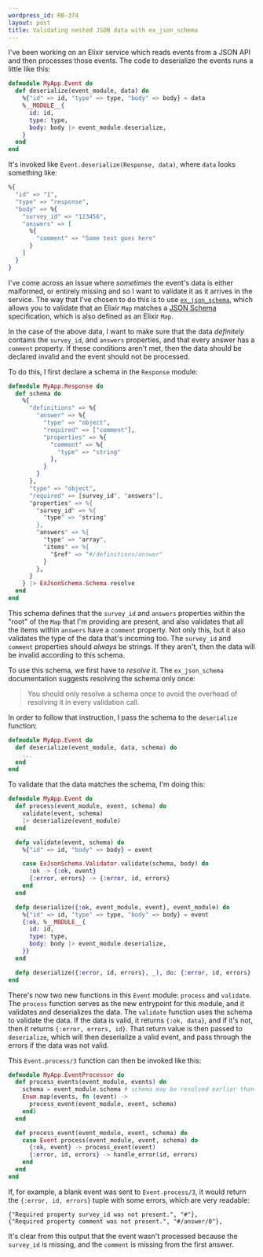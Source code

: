 ```yaml
---
wordpress_id: RB-374
layout: post
title: Validating nested JSON data with ex_json_schema
---
```




I've been working on an Elixir service which reads events from a JSON API and then processes those events. The code to deserialize the events runs a little like this:

```elixir
defmodule MyApp.Event do
  def deserialize(event_module, data) do
    %{"id" => id, "type" => type, "body" => body} = data
    %__MODULE__{
      id: id,
      type: type,
      body: body |> event_module.deserialize,
    }
  end
end
```

It's invoked like `Event.deserialize(Response, data)`, where `data` looks something like:

```elixir
%{
  "id" => "1",
  "type" => "response",
  "body" => %{
    "survey_id" => "123456",
    "answers" => [
      %{
        "comment" => "Some text goes here"
      }
    ]
  }
}
```

I've come across an issue where _sometimes_ the event's data is either malformed, or entirely missing and so I want to validate it as it arrives in the service. The way that I've chosen to do this is to use [`ex_json_schema`](https://github.com/jonasschmidt/ex_json_schema), which allows you to validate that an Elixir `Map`  matches a [JSON Schema](http://json-schema.org/) specification, which is also defined as an Elixir `Map`.

In the case of the above data, I want to make sure that the data _definitely_ contains the `survey_id`, and `answers` properties, and that every answer has a `comment` property. If these conditions aren't met, then the data should be declared invalid and the event should not be processed.

To do this, I first declare a schema in the `Response` module:

```elixir
defmodule MyApp.Response do
  def schema do
    %{
      "definitions" => %{
        "answer" => %{
          "type" => "object",
          "required" => ["comment"],
          "properties" => %{
            "comment" => %{
              "type" => "string"
            },
          }
        }
      },
      "type" => "object",
      "required" => [survey_id", "answers"],
      "properties" => %{
        "survey_id" => %{
          "type" => "string"
        },
        "answers" => %{
          "type" => "array",
          "items" => %{
            "$ref" => "#/definitions/answer"
          }
        },
      }
    } |> ExJsonSchema.Schema.resolve
  end
end
```

This schema defines that the `survey_id` and `answers` properties within the "root" of the `Map` that I'm providing are present, and also validates that all the items within `answers` have a `comment` property. Not only this, but it also validates the type of the data that's incoming too. The `survey_id` and `comment` properties should _always_ be strings. If they aren't, then the data will be invalid according to this schema.

To use this schema, we first have to _resolve_ it. The `ex_json_schema` documentation suggests resolving the schema only once:

> You should only resolve a schema once to avoid the overhead of resolving it in every validation call.

In order to follow that instruction, I pass the schema to the `deserialize` function:

```elixir
defmodule MyApp.Event do
  def deserialize(event_module, data, schema) do
    ...
  end
end
```

To validate that the data matches the schema, I'm doing this:

```elixir
defmodule MyApp.Event do
  def process(event_module, event, schema) do
    validate(event, schema)
    |> deserialize(event_module)
  end

  defp validate(event, schema) do
    %{"id" => id, "body" => body} = event

    case ExJsonSchema.Validator.validate(schema, body) do
      :ok -> {:ok, event}
      {:error, errors} -> {:error, id, errors}
    end
  end

  defp deserialize({:ok, event_module, event}, event_module) do
    %{"id" => id, "type" => type, "body" => body} = event
    {:ok, %__MODULE__{
      id: id,
      type: type,
      body: body |> event_module.deserialize,
    }}
  end

  defp deserialize({:error, id, errors}, _), do: {:error, id, errors}
end
```

There's now two new functions in this `Event` module: `process` and `validate`. The `process` function serves as the new entrypoint for this module, and it validates and deserializes the data. The `validate` function uses the schema to validate the data. If the data is valid, it returns `{:ok, data}`, and if it's not, then it returns `{:error, errors, id}`. That return value is then passed to `deserialize`, which will then deserialize a valid event, and pass through the errors if the data was not valid.

This `Event.process/3` function can then be invoked like this:

```elixir
defmodule MyApp.EventProcessor do
  def process_events(event_module, events) do
    schema = event_module.schema # schema may be resolved earlier than this
    Enum.map(events, fn (event) ->
      process_event(event_module, event, schema)
    end)
  end

  def process_event(event_module, event, schema) do
    case Event.process(event_module, event, schema) do
      {:ok, event} -> process_event(event)
      {:error, id, errors} -> handle_error(id, errors)
    end
  end
end
```

If, for example, a blank event was sent to `Event.process/3`, it would return the `{:error, id, errors}` tuple with some errors, which are very readable:

```
{"Required property survey_id was not present.", "#"},
{"Required property comment was not present.", "#/answer/0"},
```

It's clear from this output that the event wasn't processed because the `survey_id` is missing, and the `comment` is missing from the first answer.
